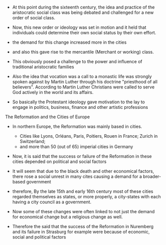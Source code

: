 - At this point during the sixteenth century, the idea and practice of the aristocratic social class was being debated and challenged for a new order of social class.

- Now, this new order or ideology was set in motion and it held that individuals could determine their own social status by their own effort.

- the demand for this change increased more in the cities

- and also this gave rise to the mercantile (Merchant or working) class.

- This obviously posed a challenge to the power and influence of traditional aristocratic families

- Also the idea that vocation was a call to a monastic life was strongly spoken against by Martin Luther through his doctrine "priesthood of all believers".
  According to Martin Luther Christians were called to serve God actively in the world and its affairs.

- So basically the Protestant ideology gave motivation to the lay to engage in politics, business, finance and other artistic professions

The Reformation and the Cities of Europe

- In northern Europe, the Reformation was mainly based in cities.
  - Cities like Lyons, Orléans, Paris, Poitiers, Rouen in France; Zurich in Switzerland;
  - and more than 50 (out of 65) imperial cities in Germany

- Now, it is said that the success or failure of the Reformation in these cities depended on political and social factors

- It will seem that due to the black death and other economical factors, there rose a social unrest in many cites causing a demand for a broader-based government

- therefore, By the late 15th and early 16th century most of these cities regarded themselves as states, or more properly, a city-states with each having a city council as a government. 

- Now some of these changes were often linked to not just the demand for economical change but a religious change as well.

- Therefore the said that the success of the Reformation in Nuremberg and its failure in Strasburg for example were because of economic, social and political factors